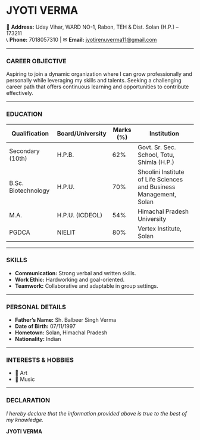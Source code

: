 # **JYOTI VERMA**  
📍 **Address:** Uday Vihar, WARD NO-1, Rabon, TEH & Dist. Solan (H.P.) – 173211  
📞 **Phone:** 7018057310 | ✉ **Email:** jyotirenuverma11@gmail.com  

---

### **CAREER OBJECTIVE**  
Aspiring to join a dynamic organization where I can grow professionally and personally while leveraging my skills and talents. Seeking a challenging career path that offers continuous learning and opportunities to contribute effectively.  

---

### **EDUCATION**  

| **Qualification**         | **Board/University** | **Marks (%)** | **Institution**                                                                 |
|---------------------------|----------------------|---------------|---------------------------------------------------------------------------------|
| Secondary (10th)          | H.P.B.               | 62%           | Govt. Sr. Sec. School, Totu, Shimla (H.P.)                                      |
| B.Sc. Biotechnology       | H.P.U.               | 70%           | Shoolini Institute of Life Sciences and Business Management, Solan              |
| M.A.                      | H.P.U. (ICDEOL)      | 54%           | Himachal Pradesh University                                                    |
| PGDCA                     | NIELIT               | 80%           | Vertex Institute, Solan                                                        |

---

### **SKILLS**  
- **Communication:** Strong verbal and written skills.  
- **Work Ethic:** Hardworking and goal-oriented.  
- **Teamwork:** Collaborative and adaptable in group settings.  

---

### **PERSONAL DETAILS**  
- **Father’s Name:** Sh. Balbeer Singh Verma  
- **Date of Birth:** 07/11/1997  
- **Hometown:** Solan, Himachal Pradesh  
- **Nationality:** Indian  

---

### **INTERESTS & HOBBIES**  
- 🎨 Art  
- 🎵 Music  

---

### **DECLARATION**  
*I hereby declare that the information provided above is true to the best of my knowledge.*  

**JYOTI VERMA**  
